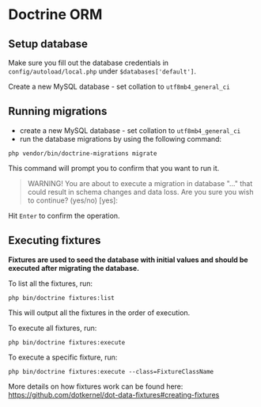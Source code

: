 # Doctrine ORM

## Setup database

Make sure you fill out the database credentials in `config/autoload/local.php` under `$databases['default']`.

Create a new MySQL database - set collation to `utf8mb4_general_ci`

## Running migrations

* create a new MySQL database - set collation to `utf8mb4_general_ci`
* run the database migrations by using the following command:

```shell
php vendor/bin/doctrine-migrations migrate
```

This command will prompt you to confirm that you want to run it.

> WARNING! You are about to execute a migration in database "..." that could result in schema changes and data loss. Are you sure you wish to continue? (yes/no) [yes]:

Hit `Enter` to confirm the operation.

## Executing fixtures

**Fixtures are used to seed the database with initial values and should be executed after migrating the database.**

To list all the fixtures, run:

```shell
php bin/doctrine fixtures:list
```

This will output all the fixtures in the order of execution.

To execute all fixtures, run:

```shell
php bin/doctrine fixtures:execute
```

To execute a specific fixture, run:

```shell
php bin/doctrine fixtures:execute --class=FixtureClassName
```

More details on how fixtures work can be found here: https://github.com/dotkernel/dot-data-fixtures#creating-fixtures
